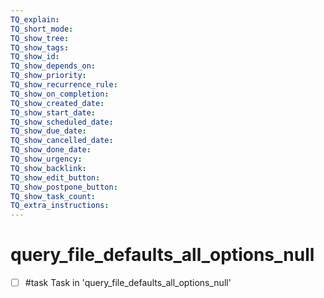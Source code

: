 ```yaml
---
TQ_explain:
TQ_short_mode:
TQ_show_tree:
TQ_show_tags:
TQ_show_id:
TQ_show_depends_on:
TQ_show_priority:
TQ_show_recurrence_rule:
TQ_show_on_completion:
TQ_show_created_date:
TQ_show_start_date:
TQ_show_scheduled_date:
TQ_show_due_date:
TQ_show_cancelled_date:
TQ_show_done_date:
TQ_show_urgency:
TQ_show_backlink:
TQ_show_edit_button:
TQ_show_postpone_button:
TQ_show_task_count:
TQ_extra_instructions:
---
```


# query_file_defaults_all_options_null

- [ ] #task Task in 'query_file_defaults_all_options_null'
